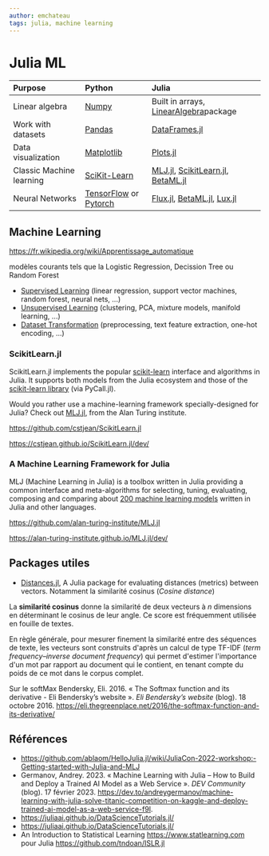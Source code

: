 ```yaml
---
author: emchateau
tags: julia, machine learning
---
```


# Julia ML

| Purpose                  | Python                                                       | Julia                                                        |
| :----------------------- | :----------------------------------------------------------- | :----------------------------------------------------------- |
| Linear algebra           | [Numpy](https://numpy.org/)                                  | Built in arrays, [LinearAlgebra](https://docs.julialang.org/en/v1/stdlib/LinearAlgebra/)package |
| Work with datasets       | [Pandas](https://pandas.pydata.org/)                         | [DataFrames.jl](https://dataframes.juliadata.org/stable/)    |
| Data visualization       | [Matplotlib](https://matplotlib.org/)                        | [Plots.jl](https://docs.juliaplots.org/stable/)              |
| Classic Machine learning | [SciKit-Learn](https://scikit-learn.org/)                    | [MLJ.jl](https://alan-turing-institute.github.io/MLJ.jl/dev/about_mlj/), [ScikitLearn.jl](https://scikitlearnjl.readthedocs.io/en/latest/), [BetaML.jl](https://github.com/sylvaticus/BetaML.jl) |
| Neural Networks          | [TensorFlow](https://www.tensorflow.org/) or [Pytorch](https://pytorch.org/) | [Flux.jl](https://fluxml.ai/Flux.jl/stable/), [BetaML.jl](https://github.com/sylvaticus/BetaML.jl), [Lux.jl](https://lux.csail.mit.edu/stable/) |

## Machine Learning

https://fr.wikipedia.org/wiki/Apprentissage_automatique

modèles courants tels que la Logistic Regression, Decission Tree ou Random Forest

- [Supervised Learning](http://scikit-learn.org/stable/supervised_learning.html) (linear regression, support vector machines, random forest, neural nets, ...)
- [Unsupervised Learning](http://scikit-learn.org/stable/unsupervised_learning.html) (clustering, PCA, mixture models, manifold learning, ...)
- [Dataset Transformation](http://scikit-learn.org/stable/data_transforms.html) (preprocessing, text feature extraction, one-hot encoding, ...)

### ScikitLearn.jl

ScikitLearn.jl implements the popular [scikit-learn](http://scikit-learn.org/stable/) interface and algorithms in Julia. It supports both models from the Julia ecosystem and those of the [scikit-learn library](http://scikit-learn.org/stable/modules/classes.html) (via PyCall.jl).

Would you rather use a machine-learning framework specially-designed for Julia? Check out [MLJ.jl](https://github.com/alan-turing-institute/MLJ.jl), from the Alan Turing institute.

https://github.com/cstjean/ScikitLearn.jl

https://cstjean.github.io/ScikitLearn.jl/dev/

### A Machine Learning Framework for Julia

MLJ (Machine Learning in Julia) is a toolbox written in Julia providing a common interface and meta-algorithms for selecting, tuning, evaluating, composing and comparing about [200 machine learning models](https://alan-turing-institute.github.io/MLJ.jl/dev/model_browser/#Model-Browser) written in Julia and other languages.

https://github.com/alan-turing-institute/MLJ.jl

https://alan-turing-institute.github.io/MLJ.jl/dev/

## Packages utiles

- [Distances.jl](https://github.com/JuliaStats/Distances.jl), A Julia package for evaluating distances (metrics) between vectors. Notamment la similarité cosinus (*Cosine distance*)

La **similarité cosinus** donne la similarité de deux vecteurs à *n* dimensions en déterminant le cosinus de leur angle. Ce score est fréquemment utilisée en fouille de textes.

En règle générale, pour mesurer finement la similarité entre des séquences de texte, les vecteurs sont construits d'après un calcul de type TF-IDF (*term frequency–inverse document frequency*) qui permet d'estimer l'importance d'un mot par rapport au document qui le contient, en tenant compte du poids de ce mot dans le corpus complet.

Sur le softMax Bendersky, Eli. 2016. « The Softmax function and its derivative - Eli Bendersky’s website ». *Eli Bendersky’s website* (blog). 18 octobre 2016. https://eli.thegreenplace.net/2016/the-softmax-function-and-its-derivative/

## Références

- https://github.com/ablaom/HelloJulia.jl/wiki/JuliaCon-2022-workshop:-Getting-started-with-Julia-and-MLJ
- Germanov, Andrey. 2023. « Machine Learning with Julia – How to Build and Deploy a Trained AI Model as a Web Service ». *DEV Community* (blog). 17 février 2023. https://dev.to/andreygermanov/machine-learning-with-julia-solve-titanic-competition-on-kaggle-and-deploy-trained-ai-model-as-a-web-service-f9l.
- https://juliaai.github.io/DataScienceTutorials.jl/
- https://juliaai.github.io/DataScienceTutorials.jl/
- An Introduction to Statistical Learning https://www.statlearning.com pour Julia https://github.com/tndoan/ISLR.jl